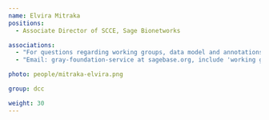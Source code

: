 ```yaml
---
name: Elvira Mitraka
positions:
  - Associate Director of SCCE, Sage Bionetworks

associations:
  - "For questions regarding working groups, data model and annotations"
  - "Email: gray-foundation-service at sagebase.org, include 'working groups' in subject for correct routing"

photo: people/mitraka-elvira.png

group: dcc

weight: 30
---
```


